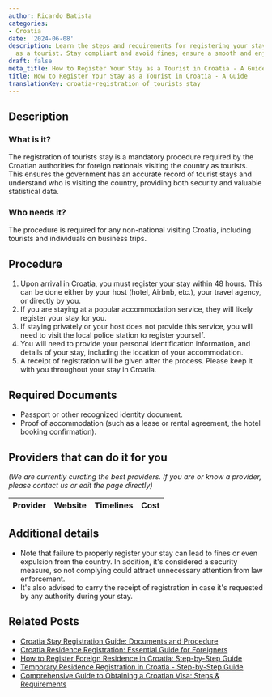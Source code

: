 ```yaml
---
author: Ricardo Batista
categories:
- Croatia
date: '2024-06-08'
description: Learn the steps and requirements for registering your stay in Croatia
  as a tourist. Stay compliant and avoid fines; ensure a smooth and enjoyable trip.
draft: false
meta_title: How to Register Your Stay as a Tourist in Croatia - A Guide
title: How to Register Your Stay as a Tourist in Croatia - A Guide
translationKey: croatia-registration_of_tourists_stay
---
```


## Description
### What is it?
The registration of tourists stay is a mandatory procedure required by the Croatian authorities for foreign nationals visiting the country as tourists. This ensures the government has an accurate record of tourist stays and understand who is visiting the country, providing both security and valuable statistical data.

### Who needs it?
The procedure is required for any non-national visiting Croatia, including tourists and individuals on business trips.

## Procedure
1. Upon arrival in Croatia, you must register your stay within 48 hours. This can be done either by your host (hotel, Airbnb, etc.), your travel agency, or directly by you.
2. If you are staying at a popular accommodation service, they will likely register your stay for you.
3. If staying privately or your host does not provide this service, you will need to visit the local police station to register yourself.
4. You will need to provide your personal identification information, and details of your stay, including the location of your accommodation.
5. A receipt of registration will be given after the process. Please keep it with you throughout your stay in Croatia.

## Required Documents
- Passport or other recognized identity document.
- Proof of accommodation (such as a lease or rental agreement, the hotel booking confirmation).

## Providers that can do it for you

_(We are currently curating the best providers. If you are or know a provider, please contact us or edit the page directly)_

| Provider        |     Website     |     Timelines    |       Cost      |
| :-------------: | :-------------: |  :-------------: | :-------------: |

## Additional details
- Note that failure to properly register your stay can lead to fines or even expulsion from the country. In addition, it's considered a security measure, so not complying could attract unnecessary attention from law enforcement. 
- It's also advised to carry the receipt of registration in case it's requested by any authority during your stay.


## Related Posts

- [Croatia Stay Registration Guide: Documents and Procedure](https://tramitit.com/guides/croatia/stay_registration_upon_entering_the_country/)
- [Croatia Residence Registration: Essential Guide for Foreigners](https://tramitit.com/guides/croatia/residence_registration/)
- [How to Register Foreign Residence in Croatia: Step-by-Step Guide](https://tramitit.com/guides/croatia/registration_of_foreigners_residence/)
- [Temporary Residence Registration in Croatia - Step-by-Step Guide](https://tramitit.com/guides/croatia/temporary_residence_registration/)
- [Comprehensive Guide to Obtaining a Croatian Visa: Steps & Requirements](https://tramitit.com/guides/croatia/obtaining_a_visa_for_foreigners/)